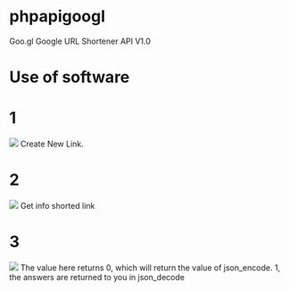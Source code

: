 # phpapigoogl
Goo.gl Google URL Shortener API V1.0

# Use of software

# 1
<img src="https://image.prntscr.com/image/ALqRJXmlTWmZYE2pfK3jYA.png">
Create New Link.

# 2
<img src="https://image.prntscr.com/image/a1ZFa6tmSeOf4qUO6qqbow.png">
Get info shorted link

# 3
<img src="https://image.prntscr.com/image/6rA6RaQYQG22VtYsAa8oBA.png">
The value here returns 0, which will return the value of json_encode.
1, the answers are returned to you in json_decode

